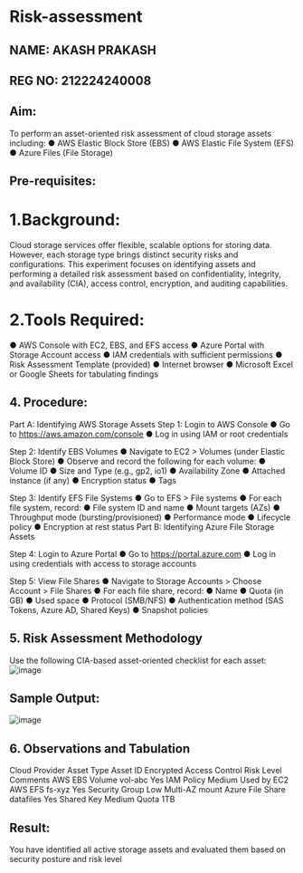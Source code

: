 # Risk-assessment

## NAME: AKASH PRAKASH
## REG NO: 212224240008

## Aim:
To perform an asset-oriented risk assessment of cloud storage assets including:
● AWS Elastic Block Store (EBS)
● AWS Elastic File System (EFS)
● Azure Files (File Storage)

## Pre-requisites:
# 1.Background:
Cloud storage services offer flexible, scalable options for storing data. However, each storage type
brings distinct security risks and configurations. This experiment focuses on identifying assets and
performing a detailed risk assessment based on confidentiality, integrity, and availability (CIA), access
control, encryption, and auditing capabilities.

# 2.Tools Required:
● AWS Console with EC2, EBS, and EFS access
● Azure Portal with Storage Account access
● IAM credentials with sufficient permissions
● Risk Assessment Template (provided)
● Internet browser
● Microsoft Excel or Google Sheets for  tabulating findings

## 4. Procedure:
Part A: Identifying AWS Storage Assets
Step 1: Login to AWS Console
● Go to https://aws.amazon.com/console
● Log in using IAM or root credentials

Step 2: Identify EBS Volumes
● Navigate to EC2 > Volumes (under Elastic Block Store)
● Observe and record the following for each volume:
● Volume ID
● Size and Type (e.g., gp2, io1)
● Availability Zone
● Attached instance (if any)
● Encryption status
● Tags

Step 3: Identify EFS File Systems
● Go to EFS > File systems
● For each file system, record:
● File system ID and name
● Mount targets (AZs)
● Throughput mode (bursting/provisioned)
● Performance mode
● Lifecycle policy
● Encryption at rest status
Part B: Identifying Azure File Storage Assets

Step 4: Login to Azure Portal
● Go to https://portal.azure.com
● Log in using credentials with access to storage accounts

Step 5: View File Shares
● Navigate to Storage Accounts > Choose Account > File Shares
● For each file share, record:
● Name
● Quota (in GB)
● Used space
● Protocol (SMB/NFS)
● Authentication method (SAS Tokens, Azure AD, Shared Keys)
● Snapshot policies

## 5. Risk Assessment Methodology
Use the following CIA-based asset-oriented checklist for each asset:
![image](https://github.com/user-attachments/assets/fcdb9674-6c2b-4812-8275-b24a9d39e1e2)


## Sample Output:
![image](https://github.com/user-attachments/assets/c2163265-c8eb-4742-9520-074dd61d8972)


## 6. Observations and Tabulation
Cloud
Provider
Asset Type Asset ID Encrypted Access Control Risk Level Comments
AWS EBS Volume vol-abc Yes IAM Policy Medium Used by EC2
AWS EFS fs-xyz Yes Security Group Low Multi-AZ mount
Azure File Share datafiles Yes Shared Key Medium Quota 1TB

## Result:
You have identified all active storage assets and evaluated them based on security posture and risk level
